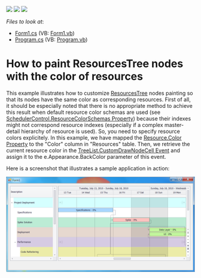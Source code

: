<!-- default badges list -->
![](https://img.shields.io/endpoint?url=https://codecentral.devexpress.com/api/v1/VersionRange/128635755/12.1.6%2B)
[![](https://img.shields.io/badge/Open_in_DevExpress_Support_Center-FF7200?style=flat-square&logo=DevExpress&logoColor=white)](https://supportcenter.devexpress.com/ticket/details/E4185)
[![](https://img.shields.io/badge/📖_How_to_use_DevExpress_Examples-e9f6fc?style=flat-square)](https://docs.devexpress.com/GeneralInformation/403183)
<!-- default badges end -->
<!-- default file list -->
*Files to look at*:

* [Form1.cs](./CS/Form1.cs) (VB: [Form1.vb](./VB/Form1.vb))
* [Program.cs](./CS/Program.cs) (VB: [Program.vb](./VB/Program.vb))
<!-- default file list end -->
# How to paint ResourcesTree nodes with the color of resources


<p>This example illustrates how to customize <a href="http://documentation.devexpress.com/#WindowsForms/clsDevExpressXtraSchedulerUIResourcesTreetopic"><u>ResourcesTree</u></a> nodes painting so that its nodes have the same color as corresponding resources. First of all, it should be especially noted that there is no appropriate method to achieve this result when default resource color schemas are used (see <a href="http://documentation.devexpress.com/#WindowsForms/DevExpressXtraSchedulerSchedulerControl_ResourceColorSchemastopic"><u>SchedulerControl.ResourceColorSchemas Property</u></a>) because their indexes might not correspond resource indexes (especially if a complex master-detail hierarchy of resource is used). So, you need to specify resource colors explicitely. In this example, we have mapped the <a href="http://documentation.devexpress.com/#CoreLibraries/DevExpressXtraSchedulerResource_Colortopic"><u>Resource.Color Property</u></a> to the "Color" column in "Resources" table. Then, we retrieve the current resource color in the <a href="http://documentation.devexpress.com/#WindowsForms/DevExpressXtraTreeListTreeList_CustomDrawNodeCelltopic"><u>TreeList.CustomDrawNodeCell Event</u></a> and assign it to the e.Appearance.BackColor parameter of this event.</p><p>Here is a screenshot that illustrates a sample application in action:</p><p><img src="https://raw.githubusercontent.com/DevExpress-Examples/how-to-paint-resourcestree-nodes-with-the-color-of-resources-e4185/12.1.6+/media/488b6b84-513c-42de-b07e-ad535aee45f0.png"></p>

<br/>


